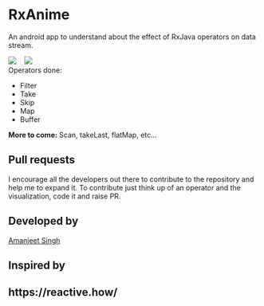 # RxAnime
An android app to understand about the effect of RxJava operators on data stream. 

<img src = "https://user-images.githubusercontent.com/12881364/49330949-f69d6600-f5bb-11e8-8518-14b037d704d8.gif"/>&nbsp; &nbsp;&nbsp;<img src="https://user-images.githubusercontent.com/12881364/49701884-df8ff100-fc17-11e8-866d-e982ae9d3417.gif"/>
<br>
Operators done:
<UL>
<LI>Filter</LI>
<LI>Take</LI>
<LI>Skip</LI>
<LI>Map</LI>
<LI>Buffer</LI>
</UL>

<b>More to come:</b> Scan, takeLast, flatMap, etc...

<h2>Pull requests</h2>
I encourage all the developers out there to contribute to the repository and help me to expand it. To contribute just think up of an operator and the visualization, code it and raise PR.
<br>

<h2>Developed by</h2>
<a href="https://github.com/amanjeetsingh150">Amanjeet Singh</a>

<h2>Inspired by<h2>
https://reactive.how/
